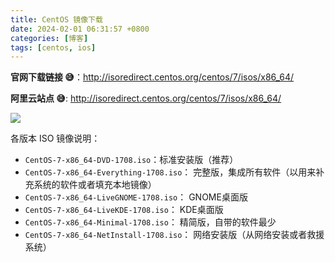 ```yaml
---
title: CentOS 镜像下载
date: 2024-02-01 06:31:57 +0800
categories: [博客]
tags: [centos, ios] 
---
```




__官网下载链接 😅__：http://isoredirect.centos.org/centos/7/isos/x86_64/

__阿里云站点 😅__: http://isoredirect.centos.org/centos/7/isos/x86_64/

![](https://shichuan-hao.github.io/images/static/os/aliyun-centos-ios-download.png)

各版本 ISO 镜像说明：
- `CentOS-7-x86_64-DVD-1708.iso`：标准安装版（推荐）
- `CentOS-7-x86_64-Everything-1708.iso`： 完整版，集成所有软件（以用来补充系统的软件或者填充本地镜像）
- `CentOS-7-x86_64-LiveGNOME-1708.iso`： GNOME桌面版
- `CentOS-7-x86_64-LiveKDE-1708.iso`： KDE桌面版
- `CentOS-7-x86_64-Minimal-1708.iso`： 精简版，自带的软件最少
- `CentOS-7-x86_64-NetInstall-1708.iso`： 网络安装版（从网络安装或者救援系统）